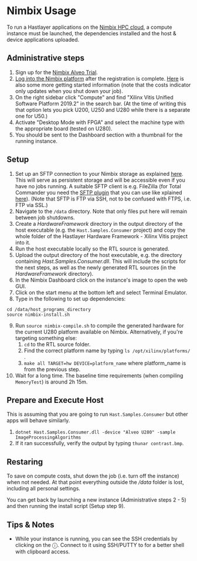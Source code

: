 # Nimbix Usage



To run a Hastlayer applications on the [Nimbix HPC cloud](https://www.nimbix.net/), a compute instance must be launched, the dependencies installed and the host & device applications uploaded.


## Administrative steps

1. Sign up for the [Nimbix Alveo Trial](https://www.nimbix.net/alveotrial).
2. [Log into the Nimbix platform](https://platform.jarvice.com/) after the registration is complete. [Here](https://support.nimbix.net/hc/en-us/articles/360035258971-Getting-Started-With-Alveo-Trial) is also some more getting started information (note that the costs indicator only updates when you shut down your job).
3. On the right sidebar click "Compute" and find "Xilinx Vitis Unified Software Platform 2019.2" in the search bar. (At the time of writing this that option lets you pick U200, U250 and U280 while there is a separate one for U50.)
4. Activate "Desktop Mode with FPGA" and select the machine type with the appropriate board (tested on U280).
5. You should be sent to the Dashboard section with a thumbnail for the running instance.


## Setup

1. Set up an SFTP connection to your Nimbix storage as explained [here](https://support.nimbix.net/hc/en-us/articles/115000157983-How-to-Upload-Data-to-JARVICE-using-SFTP). This will serve as persistent storage and will be accessible even if you have no jobs running. A suitable SFTP client is e.g. FileZilla (for Total Commander you need the [SFTP plugin](https://www.ghisler.com/plugins.htm) that you can use like xplained [here](https://webhosting.platon.org/article.php?support::totalcommander)). (Note that SFTP is FTP via SSH, not to be confused with FTPS, i.e. FTP via SSL.)
2. Navigate to the `/data` directory. Note that only files put here will remain between job shutdowns.
3. Create a *HardwareFramework* directory in the output directory of the host executable (e.g. the `Hast.Samples.Consumer` project) and copy the whole folder of the Hastlayer Hardware Framework - Xilinx Vitis project into it.
4. Run the host executable locally so the RTL source is generated.
5. Upload the output directory of the host executable, e.g. the directory containing *Hast.Samples.Consumer.dll*. This will include the scripts for the next steps, as well as the newly generated RTL sources (in the *HardwareFramework* directory).
6. In the Nimbix Dashboard click on the instance's image to open the web GUI.
7. Click on the start menu at the bottom left and select Terminal Emulator.
8. Type in the following to set up dependencies:
```
cd /data/host_programs_directory
source nimbix-install.sh
```
9. Run `source nimbix-compile.sh` to compile the generated hardware for the current U280 platform available on Nimbix. Alternatively, if you're targeting something else:
    1. `cd` to the RTL source folder.
    2. Find the correct platform name by typing `ls /opt/xilinx/platforms/` .
    3. `make all TARGET=hw DEVICE=platform_name` where platform_name is from the previous step.
10. Wait for a long time. The baseline time requirements (when compiling `MemoryTest`) is around 2h 15m.


## Prepare and Execute Host

This is assuming that you are going to run `Hast.Samples.Consumer` but other apps will behave similarly.
1. `dotnet Hast.Samples.Consumer.dll -device "Alveo U280" -sample ImageProcessingAlgorithms`
3. If it ran successfully, verify the output by typing `thunar contrast.bmp`.


## Restaring

To save on compute costs, shut down the job (i.e. turn off the instance) when not needed. At that point everything outside the */data* folder is lost, including all personal settings.

You can get back by launching a new instance (Administrative steps 2 - 5) and then running the install script (Setup step 9).


## Tips & Notes

- While your instance is running, you can see the SSH credentials by clicking on the ⓘ. Connect to it using SSH/PUTTY to for a better shell with clipboard access.

